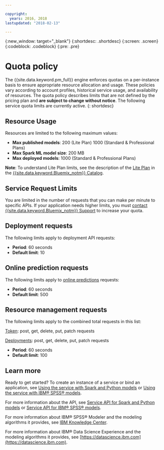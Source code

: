 ```yaml
---

copyright:
  years: 2016, 2018
lastupdated: "2018-02-13"

---
```


{:new_window: target="_blank"}
{:shortdesc: .shortdesc}
{:screen: .screen}
{:codeblock: .codeblock}
{:pre: .pre}

# Quota policy

The {{site.data.keyword.pm_full}} engine enforces quotas on a per-instance basis to ensure appropriate resource allocation and usage. These policies vary according to account profiles, historical service usage, and availability of resources. The quota policy describes limits that are not defined by the pricing plan and **are subject to change without notice**. The following service quota limits are currently active.
{: shortdesc}

## Resource Usage

Resources are limited to the following maximum values:

-  **Max published models**: 200 (Lite Plan) 1000 (Standard & Professional Plans)
-  **Max Spark ML model size**: 200 MB
-  **Max deployed models**: 1000 (Standard & Professional Plans)

**Note**: To understand Lite Plan limits, see the description of the [Lite Plan](https://console.bluemix.net/catalog/services/machine-learning) in the [{{site.data.keyword.Bluemix_notm}} Catalog](https://console.bluemix.net/catalog/).

## Service Request Limits

You are limited in the number of requests that you can make per minute to specific APIs. If your application needs higher limits, you must [contact {{site.data.keyword.Bluemix_notm}} Support](https://support.ng.bluemix.net/) to increase your quota.

## Deployment requests

The following limits apply to deployment API requests:

-  **Period**: 60 seconds
-  **Default limit**: 10

## Online prediction requests

The following limits apply to [online predictions](pm_service_api_spark_building.html) requests:

-  **Period**: 60 seconds
-  **Default limit**: 500

## Resource management requests

The following limits apply to the combined total requests in this list:

[Token](https://watson-ml-api.mybluemix.net/#/Token): post, get, delete, put, patch requests

[Deployments](https://watson-ml-api.mybluemix.net/#/Deployments): post, get, delete, put, patch requests

-  **Period**: 60 seconds
-  **Default limit**: 100

## Learn more

Ready to get started? To create an instance of a service or bind
an application, see [Using the service with Spark and Python models](using_pm_service_dsx.html) or
[Using the service with IBM® SPSS® models](using_pm_service.html).

For more information about the API, see [Service API for Spark and Python models](pm_service_api_spark.html) or [Service
API for IBM® SPSS® models](pm_service_api_spss.html).

For more information about IBM® SPSS® Modeler and the modeling algorithms it
provides, see [IBM Knowledge Center](https://www.ibm.com/support/knowledgecenter/SS3RA7).

For more information about IBM® Data Science Experience and the modeling
algorithms it provides, see [https://datascience.ibm.com](https://datascience.ibm.com).

